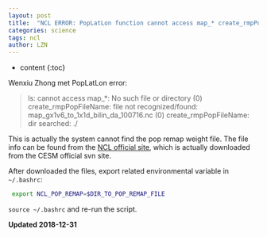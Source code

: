 ```yaml
---
layout: post
title:  "NCL ERROR: PopLatLon function cannot access map_* create_rmpPopFileName: file not recognized/found"
categories: science
tags: ncl
author: LZN
---
```


* content
{:toc}

Wenxiu Zhong met PopLatLon error:

>ls: cannot access map_*: No such file or directory
(0) create_rmpPopFileName: file not recognized/found: map_gx1v6_to_1x1d_bilin_da_100716.nc
(0) create_rmpPopFileName: dir searched: ./

This is actually the system cannot find the pop remap weight file. The file info can be found from the [NCL official site](https://www.ncl.ucar.edu/Applications/popwgtfiles.shtml), which is actually downloaded from the CESM official svn site.

After downloaded the files, export related environmental variable in `~/.bashrc`:

``` bash
 export NCL_POP_REMAP=$DIR_TO_POP_REMAP_FILE
```

`source ~/.bashrc` and re-run the script.

**Updated 2018-12-31**

